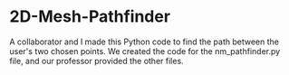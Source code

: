 # 2D-Mesh-Pathfinder
A collaborator and I made this Python code to find the path between the user's two chosen points. We created the code for the nm_pathfinder.py file, and our professor provided the other files. 
